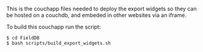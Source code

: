 This is the couchapp files needed to deploy the export widgets so they can be hosted on a couchdb, and embeded in other websites via an iframe.

To build this couchapp run the script:

    $ cd FieldDB
    $ bash scripts/build_export_widgets.sh 
